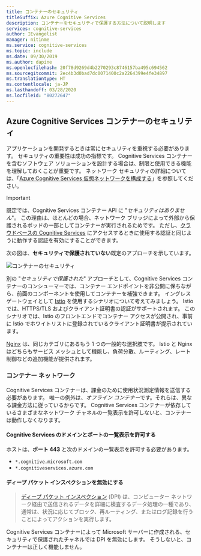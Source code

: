 ```yaml
---
title: コンテナーのセキュリティ
titleSuffix: Azure Cognitive Services
description: コンテナーをセキュリティで保護する方法について説明します
services: cognitive-services
author: IEvangelist
manager: nitinme
ms.service: cognitive-services
ms.topic: include
ms.date: 09/30/2019
ms.author: dapine
ms.openlocfilehash: 20f78d9269d4b2270293c8746157ba495c694562
ms.sourcegitcommit: 2ec4b3d0bad7dc0071400c2a2264399e4fe34897
ms.translationtype: HT
ms.contentlocale: ja-JP
ms.lasthandoff: 03/28/2020
ms.locfileid: "80272647"
---
```

## <a name="azure-cognitive-services-container-security"></a>Azure Cognitive Services コンテナーのセキュリティ

アプリケーションを開発するときは常にセキュリティを重視する必要があります。 セキュリティの重要性は成功の指標です。 Cognitive Services コンテナーを含むソフトウェア ソリューションを設計する場合は、制限と使用できる機能を理解しておくことが重要です。 ネットワーク セキュリティの詳細については、「[Azure Cognitive Services 仮想ネットワークを構成する][az-security]」を参照してください。

> [!IMPORTANT]
> 既定では、Cognitive Services コンテナー API に "*セキュリティはありません*"。 この理由は、ほとんどの場合、ネットワーク ブリッジによって外部から保護されるポッドの一部としてコンテナーが実行されるためです。 ただし、[クラウドベースの Cognitive Services][request-authentication] にアクセスするときに使用する認証と同じように動作する認証を有効にすることができます。

次の図は、**セキュリティで保護されていない**既定のアプローチを示しています。

![コンテナーのセキュリティ](../media/container-security.svg)

別の "*セキュリティで保護された*" アプローチとして、Cognitive Services コンテナーのコンシューマーでは、コンテナー エンドポイントを非公開に保ちながら、前面のコンポーネントを使用してコンテナーを補強できます。 イングレス ゲートウェイとして [Istio][istio] を使用するシナリオについて考えてみましょう。 Istio では、HTTPS/TLS およびクライアント証明書の認証がサポートされます。 このシナリオでは、Istio のフロントエンドでコンテナー アクセスが公開され、事前に Istio でホワイトリストに登録されているクライアント証明書が提示されています。

[Nginx][nginx] は、同じカテゴリにあるもう 1 つの一般的な選択肢です。 Istio と Nginx はどちらもサービス メッシュとして機能し、負荷分散、ルーティング、レート制御などの追加機能が提供されます。

### <a name="container-networking"></a>コンテナー ネットワーク

Cognitive Services コンテナーは、課金のために使用状況測定情報を送信する必要があります。 唯一の例外は、*オフライン コンテナー*です。それらは、異なる課金方法に従っているからです。 Cognitive Services コンテナーが依存しているさまざまなネットワーク チャネルの一覧表示を許可しないと、コンテナーは動作しなくなります。

#### <a name="allow-list-cognitive-services-domains-and-ports"></a>Cognitive Services のドメインとポートの一覧表示を許可する

ホストは、**ポート 443** と次のドメインの一覧表示を許可する必要があります。

* `*.cognitive.microsoft.com`
* `*.cognitiveservices.azure.com`

#### <a name="disable-deep-packet-inspection"></a>ディープ パケット インスペクションを無効にする

> [ディープ パケット インスペクション](https://en.wikipedia.org/wiki/Deep_packet_inspection) (DPI) は、コンピューター ネットワーク経由で送信されるデータを詳細に検査するデータ処理の一種であり、通常は、状況に応じてブロック、再ルーティング、またはログ記録を行うことによってアクションを実行します。

Cognitive Services コンテナーによって Microsoft サーバーに作成される、セキュリティで保護されたチャネルでは DPI を無効にします。 そうしないと、コンテナーは正しく機能しません。

[istio]: https://istio.io/
[nginx]: https://www.nginx.com
[request-authentication]: ../../authentication.md
[az-security]: ../../cognitive-services-virtual-networks.md
